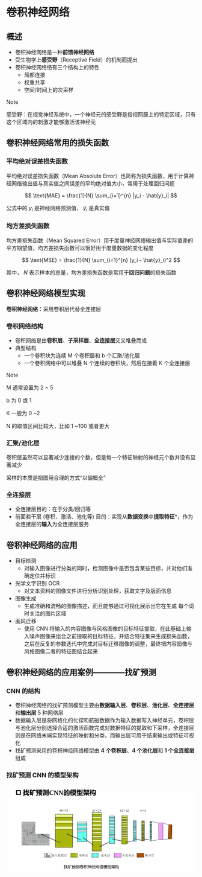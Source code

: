 # 卷积神经网络

## 概述

- 卷积神经网络是一种**前馈神经网络**
- 受生物学上**感受野**（Receptive Field）的机制而提出
- 卷积神经网络络有三个结构上的特性
  - 局部连接
  - 权重共享
  - 空间/时间上的次采样

> [!NOTE]
> 感受野：在视觉神经系统中，一个神经元的感受野是指视网膜上的特定区域，只有这个区域内的刺激才能够激活该神经元

## 卷积神经网络常用的损失函数

### 平均绝对误差损失函数

平均绝对误差损失函数（Mean Absolute Error）也简称为损失函数，用于计算神经网络输出值与真实值之间误差的平均绝对值大小，常用于处理回归问题

$$
\text{MAE} = \frac{1}{N} \sum_{i=1}^{n} |y_i - \hat{y}_i|
$$

公式中的 $y_i$ 是神经网络预测值， $\hat{y}_i$ 是真实值

### 均方差损失函数

均方差损失函数（Mean Squared Error）用于度量神经网络输出值与实际值差的平方期望值，均方差损失函数可以很好用于度量数据的变化程度

$$
\text{MSE} = \frac{1}{N} \sum_{i=1}^{n} (y_i - \hat{y}_i)^2
$$

其中， $N$ 表示样本的总量，均方差损失函数是常用于**回归问题**的损失函数

## 卷积神经网络模型实现

**卷积神经网络**：采用卷积层代替全连接层

### 卷积网络结构

- 卷积网络是由**卷积层**、**子采样层**、**全连接层**交叉堆叠而成
- 典型结构
  - 一个卷积块为连续 M 个卷积层和 b 个汇聚/池化层
  - 一个卷积网络中可以堆叠 N 个连续的卷积块，然后在接着 K 个全连接层

> [!NOTE]
> M 通常设置为 2 ~ 5
>
> b 为 0 或 1
>
> K 一般为 0 ~2
>
> N 的取值区间比较大，比如 1 ~100 或者更大

### 汇聚/池化层

卷积层虽然可以显著减少连接的个数，但是每一个特征映射的神经元个数并没有显著减少

采样的本质是把图用合理的方式“以偏概全”

### 全连接层

- 全连接层目的：在于分类/回归等
- 前面若干层 (卷积、激活、池化等) 目的：实现从**数据变换**中**提取特征***，作为全连接层的**输入**为全连接层服务

## 卷积神经网络的应用

- 目标检测
  - 对输入图像进行分类的同时，检测图像中是否包含某些目标，并对他们准确定位并标识
- 光学文字识别 OCR
  - 对文本资料的图像文件进行分析识别处理，获取文字及版面信息
- 图像生成
  - 生成准确和流畅的图像描述，而且能够通过可视化展示出它在生成
每个词时关注的图片区域
- 画风迁移
  - 使用 CNN 将输入的内容图像与风格图像的目标特征提取，在此基础上输入噪声图像来组合之前提取的目标特征，并结合特征集来生成损失函数，之后在反复的参数迭代中完成对目标迁移图像的调整，最终把内容图像与风格图像二者的特征图结合起来

## 卷积神经网络的应用案例————找矿预测

### CNN 的结构

- 卷积神经网络的找矿预测模型主要由**数据输入层**、**卷积层**、**池化层**、**全连接层**和**输出层** 5 种网络层
- 数据输入层是将网格化的化探和航磁数据作为输入数据写入神经单元，卷积层与池化层分别选择合适的激活函数完成对数据特征的提取和下采样，全连接层则是在网络末端实现特征的映射和分类，而输出层可用于结果输出或特征可视化
- 找矿预测采用的卷积神经网络模型由 **4 个卷积层**、**4 个池化层**和 **1 个全连接层**组成

### 找矿预测 CNN 的模型架构

![找矿预测架构](./image/找矿预测架构.png)
